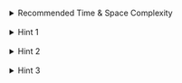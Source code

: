 <br>
<details class="hint-accordion">  
    <summary>Recommended Time & Space Complexity</summary>
    <p>
    You should aim for a solution with <code>O(m)</code> time and <code>O(1)</code> space for each <code>encode()</code> and <code>decode()</code> call, where <code>m</code>  is the sum of lengths of all the strings.
    </p>
</details>

<br>
<details class="hint-accordion">  
    <summary>Hint 1</summary>
    <p>
    A naive solution would be to use a non-ascii character as a delimiter. Can you think of a better way?
    </p>
</details>

<br>
<details class="hint-accordion">  
    <summary>Hint 2</summary>
    <p>
    Try to encode and decode the strings using a smart approach based on the lengths of each string. How can you differentiate between the lengths and any numbers that might be present in the strings?
    </p>
</details>

<br>
<details class="hint-accordion">  
    <summary>Hint 3</summary>
    <p>
    We can use an encoding approach where we start with a number representing the length of the string, followed by a separator character (let's use <code>#</code> for simplicity), and then the string itself. To decode, we read the number until we reach a <code>#</code>, then use that number to read the specified number of characters as the string.
    </p>
</details>